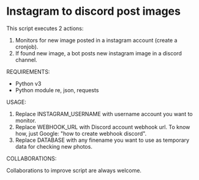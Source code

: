 # Instagram to discord post images

This script executes 2 actions:
1. Monitors for new image posted in a instagram account (create a cronjob).
2. If found new image, a bot posts new instagram image in a discord channel.

REQUIREMENTS:

- Python v3
- Python module re, json, requests

USAGE:

1. Replace INSTAGRAM_USERNAME with username account you want to monitor.
2. Replace WEBHOOK_URL with Discord account webhook url. To know how, just Google: "how to create webhook discord".
3. Replace DATABASE with any finename you want to use as temporary data for checking new photos.

COLLABORATIONS:

Collaborations to improve script are always welcome.
